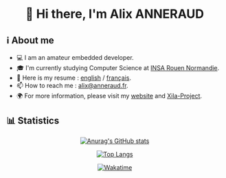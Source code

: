 <div align="center"><h1>
👋 Hi there, I'm Alix ANNERAUD
</h1></div>

## ℹ️ About me

- 💻 I am an amateur embedded developer.
- 🎓 I'm currently studying Computer Science at [INSA Rouen Normandie](https://www.insa-rouen.fr/).
- 📝 Here is my resume : [english](https://resume.alix.anneraud.fr/Resume.english.pdf) / [français](https://resume.alix.anneraud.fr/Resume.français.pdf).
- 📫 How to reach me : [alix@anneraud.fr](mailto:alix@anneraud.fr).
- 🌍 For more information, please visit my [website](https://alix.anneraud.fr/) and [Xila-Project](https://github.com/Xila-Project).

## 📊 Statistics

<center>

[![Anurag's GitHub stats](https://github-readme-stats.vercel.app/api?username=AlixANNERAUD)](https://github.com/anuraghazra/github-readme-stats)

[![Top Langs](https://github-readme-stats.vercel.app/api/top-langs/?username=AlixANNERAUD&hide=css&layout=compact&langs_count=10&size_weight=0.5&count_weight=0.5)](https://github.com/anuraghazra/github-readme-stats)

[![Wakatime](https://wakatime.com/share/@alix_anneraud/0ce77bfc-7f66-467f-b75e-e1aa56742599.svg)](https://wakatime.com/share/@alix_anneraud/0ce77bfc-7f66-467f-b75e-e1aa56742599.svg)

</center>
